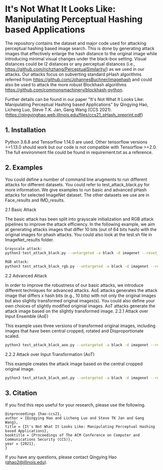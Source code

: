 # It's Not What It Looks Like: Manipulating Perceptual Hashing based Applications
The repository contains the dataset and major code used for attacking perceptual hashing based image search. This
is done by generating attack images that effectively enlarge the hash
distance to the original image while introducing minimal visual changes under the black-box setting. Visual distances could be l2 distances or any perceptual distances (i.e., https://github.com/richzhang/PerceptualSimilarity/) as we used in our attacks. Our attacks focus on subverting standard pHash algorithms referred from https://github.com/JohannesBuchner/imagehash and could also be used to attack the more robust Blockhash algorithms https://github.com/commonsmachinery/blockhash-python. 

Further details can be found in our paper "It's Not What It Looks Like: Manipulating Perceptual Hashing based Applications" by Qingying Hao, Licheng Luo, Steve T.K. Jan, Gang Wang (CCS 2021). (https://qingyinghao.web.illinois.edu/files/ccs21_pHash_preprint.pdf)


## 1. Installation

Python 3.6.8 and Tensorflow 1.14.0 are used. Other tensorflow versions >=1.13.0 should work but our code is not compatible with Tensorflow >=2.0. The full environment file could be found in requirement.txt as a reference. 

## 2. Examples
You could define a number of command line arugments to run different attacks for different datasets. You could refer to test_attack_black.py for more information. We give examples to run basic and advanced pHash attacks for selected ImageNet dataset. The other datasets we use are in Face_results and IMD_results. 

2.1 Basic Attack

The basic attack has been split into grayscale initialization and RGB attack pipelines to improve the attack efficiency. In the following example, we aim at generating attacks images that differ 10 bits (out of 64 bits hash) with the original images for phash attacks. You could also look at the test.sh file in ImageNet_results folder. 
```bash
Grayscale attack: 
python3 test_attack_black.py --untargeted -a black -d imagenet --reset_adam -n 50 --solver adam -b 2 -p 1 --hash 10 --use_resize --method "tanh" --batch 256 --gpu 0 --lr 0.01 -s "black_results_imagenet" --start_idx=0 --dist_metrics "pdist" --save_ckpts "best_modifier_imagenet"

RGB attack:
python3 test_attack_black_rgb.py --untargeted -a black -d imagenet --reset_adam -n 50 --solver adam -b 2 -p 1 --hash 10 --use_resize --method "tanh" --batch 256 --gpu 2 --lr 0.01 -s "black_results_imagenet_rgb" --start_idx=0 --dist_metrics "pdist" --save_ckpts "best_modifier_imagenet"
```
2.2 Advanced Attack

In order to improve the robustness of our basic attacks, we introduce different techniques for advanced attacks. AoE attacks generates the attack image that differs x hash bits (e.g., 10 bits) with not only the original images but also slightly transformed original images(s). You could also define your own choices of slightly modified originial images. AoT attacks generate the attack image based on the slightly transformed image. 
2.2.1 Attack over Input Ensemble (AoE) 

This example uses three versions of transformed original images, including images that have been central cropped, rotated and Disproportionate scaled.  
```bash
python3 test_attack_black_aoe.py --untargeted -a black -d imagenet --reset_adam -n 50 --solver adam -b 2 -p 1 --hash 10 --use_resize --method "tanh" --batch 512 --gpu 1 --lr 0.01 -s "black_results_imagenet_eot" --start_idx=0 --dist_metrics "pdist" --save_ckpts "best_modifier_imagenet_eot"
```
2.2.2 Attack over Input Transformation (AoT) 

This example creates the attack image based on the central cropped original image. 
```bash
python3 test_attack_black_aot.py --untargeted -a black -d imagenet --reset_adam -n 50 --solver adam -b 2 -p 1 --hash 10 --use_resize --method "tanh" --batch 512 --gpu 1 --lr 0.01 -s "black_results_imagenet_aot" --start_idx=0 --dist_metrics "pdist" --save_ckpts "best_modifier_imagenet_aot" --transform "crop"
```

## 3. Citation
If you find this repo useful for your research, please use the following.
```
@inproceedings {hao-ccs21,
author = {Qingying Hao and Licheng Luo and Steve TK Jan and Gang Wang},
title = {It's Not What It Looks Like: Manipulating Perceptual Hashing based Applications},
booktitle = {Proceedings of The ACM Conference on Computer and Communications Security (CCS)},
year = {2021},
}
```
If you have any questions, please contact Qingying Hao (qhao2@illinois.edu). 